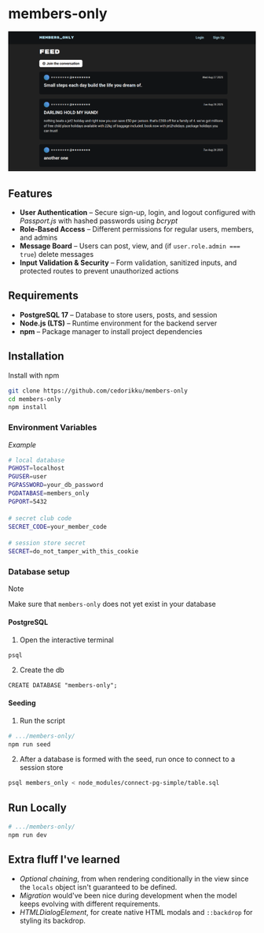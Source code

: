 # members-only

![Screenshot](web/screenshot.png 'Screenshot')

## Features

- **User Authentication** – Secure sign-up, login, and logout configured with _Passport.js_ with hashed passwords using _bcrypt_
- **Role-Based Access** – Different permissions for regular users, members, and admins
- **Message Board** – Users can post, view, and (if `user.role.admin === true`) delete messages
- **Input Validation & Security** – Form validation, sanitized inputs, and protected routes to prevent unauthorized actions

## Requirements

- **PostgreSQL 17** – Database to store users, posts, and session
- **Node.js (LTS)** – Runtime environment for the backend server
- **npm** – Package manager to install project dependencies

## Installation

Install with npm

```bash
git clone https://github.com/cedorikku/members-only
cd members-only
npm install
```

### Environment Variables

_Example_

```bash
# local database
PGHOST=localhost
PGUSER=user
PGPASSWORD=your_db_password
PGDATABASE=members_only
PGPORT=5432

# secret club code
SECRET_CODE=your_member_code

# session store secret
SECRET=do_not_tamper_with_this_cookie
```

### Database setup

> [!NOTE]
> Make sure that `members-only` does not yet exist in your database

#### PostgreSQL

1. Open the interactive terminal

```bash
psql
```

2. Create the db

```shell
CREATE DATABASE "members-only";
```

#### Seeding

1. Run the script

```bash
# .../members-only/
npm run seed
```

2. After a database is formed with the seed, run once to connect to a session store

```bash
psql members_only < node_modules/connect-pg-simple/table.sql
```

## Run Locally

```bash
# .../members-only/
npm run dev
```

## Extra fluff I've learned

- _Optional chaining_, from when rendering conditionally in the view since the `locals` object isn't guaranteed to be defined.
- _Migration_ would've been nice during development when the model keeps evolving with different requirements.
- _HTMLDialogElement_, for create native HTML modals and `::backdrop` for styling its backdrop.

